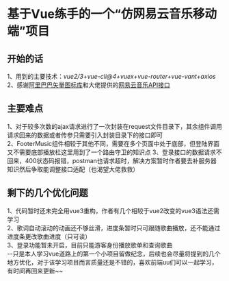 # 基于Vue练手的一个“仿网易云音乐移动端”项目 #

## 开始的话 ##
1、用到的主要技术：*vue2/3+vue-cli@4+vuex+vue-router+vue-vant+axios*  
2、感谢[阿里巴巴矢量图标库](https://www.iconfont.cn/)和大佬提供的[网易云音乐API接口](https://github.com/Binaryify/NeteaseCloudMusicApi)  

## 主要难点 ##
1、对于较多次数的ajax请求进行了一次封装在request文件目录下，其余组件调用请求回来的数据或者传参只需要引入封装目录下的接口即可  
2、FooterMusic组件相较于其他不同，需要在多个页面中处于底部，但登陆界面又不需要底部播放栏这里用到了一个路由守卫的知识点
3、登录接口的数据请求不回来，400状态码报错，postman也请求超时，解决方案暂时作者要去补服务器知识然后争取能调整接口适配（也渴望大佬救救）

## 剩下的几个优化问题 ##
1、代码暂时还未完全用vue3重构，作者有几个相较于vue2改变的vue3语法还需学习  
2、歌词自动滚动的动画还不够丝滑，进度条暂时只可跟随歌曲播放，还不能通过进度条更改歌曲进度（只可读）  
3、登录功能暂未开启，目前只能游客身份播放歌单和查询歌曲  
--只是本人学习vue道路上的第一个小项目留做纪念，后续也会尽量将提到的几个地方优化，对于该学习项目而言质量还是不错的，喜欢前端uu们可以一起学习，有时间再回来更新~~
